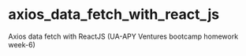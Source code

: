 # axios_data_fetch_with_react_js
 Axios data fetch with ReactJS (UA-APY Ventures bootcamp homework week-6)
